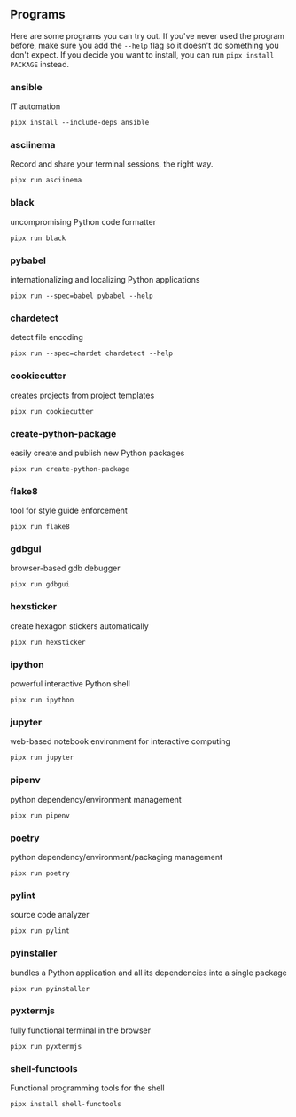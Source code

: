 ## Programs 

Here are some programs you can try out. If you've never used the program before, make sure you add the `--help` flag so it doesn't do something you don't expect. If you decide you want to install, you can run `pipx install PACKAGE` instead.

### ansible

IT automation

```
pipx install --include-deps ansible
```

### asciinema

Record and share your terminal sessions, the right way.

```
pipx run asciinema
```

### black

uncompromising Python code formatter

```
pipx run black
```

### pybabel

internationalizing and localizing Python applications

```
pipx run --spec=babel pybabel --help
```

### chardetect

detect file encoding

```
pipx run --spec=chardet chardetect --help
```

### cookiecutter

creates projects from project templates

```
pipx run cookiecutter
```

### create-python-package

easily create and publish new Python packages

```
pipx run create-python-package
```

### flake8

tool for style guide enforcement

```
pipx run flake8
```

### gdbgui

browser-based gdb debugger

```
pipx run gdbgui
```


### hexsticker

create hexagon stickers automatically

```
pipx run hexsticker
```

### ipython

powerful interactive Python shell

```
pipx run ipython
```

### jupyter

web-based notebook environment for interactive computing

```
pipx run jupyter
```

### pipenv

python dependency/environment management

```
pipx run pipenv
```

### poetry

python dependency/environment/packaging management

```
pipx run poetry
```

### pylint

source code analyzer

```
pipx run pylint
```

### pyinstaller

bundles a Python application and all its dependencies into a single package

```
pipx run pyinstaller
```

### pyxtermjs

fully functional terminal in the browser  

```
pipx run pyxtermjs
```

### shell-functools

Functional programming tools for the shell

```
pipx install shell-functools
```
